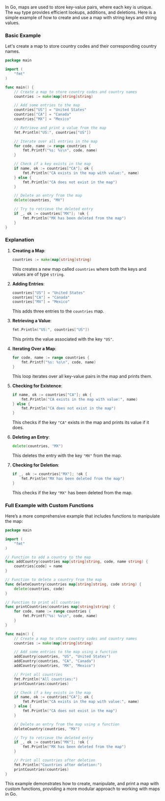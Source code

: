 In Go, maps are used to store key-value pairs, where each key is unique. The `map` type provides efficient lookups, additions, and deletions. Here is a simple example of how to create and use a map with string keys and string values.

### Basic Example

Let's create a map to store country codes and their corresponding country names.

```go
package main

import (
	"fmt"
)

func main() {
	// Create a map to store country codes and country names
	countries := make(map[string]string)

	// Add some entries to the map
	countries["US"] = "United States"
	countries["CA"] = "Canada"
	countries["MX"] = "Mexico"

	// Retrieve and print a value from the map
	fmt.Println("US:", countries["US"])

	// Iterate over all entries in the map
	for code, name := range countries {
		fmt.Printf("%s: %s\n", code, name)
	}

	// Check if a key exists in the map
	if name, ok := countries["CA"]; ok {
		fmt.Println("CA exists in the map with value:", name)
	} else {
		fmt.Println("CA does not exist in the map")
	}

	// Delete an entry from the map
	delete(countries, "MX")

	// Try to retrieve the deleted entry
	if _, ok := countries["MX"]; !ok {
		fmt.Println("MX has been deleted from the map")
	}
}
```

### Explanation

1. **Creating a Map**:
   ```go
   countries := make(map[string]string)
   ```
   This creates a new map called `countries` where both the keys and values are of type `string`.

2. **Adding Entries**:
   ```go
   countries["US"] = "United States"
   countries["CA"] = "Canada"
   countries["MX"] = "Mexico"
   ```
   This adds three entries to the `countries` map.

3. **Retrieving a Value**:
   ```go
   fmt.Println("US:", countries["US"])
   ```
   This prints the value associated with the key `"US"`.

4. **Iterating Over a Map**:
   ```go
   for code, name := range countries {
       fmt.Printf("%s: %s\n", code, name)
   }
   ```
   This loop iterates over all key-value pairs in the map and prints them.

5. **Checking for Existence**:
   ```go
   if name, ok := countries["CA"]; ok {
       fmt.Println("CA exists in the map with value:", name)
   } else {
       fmt.Println("CA does not exist in the map")
   }
   ```
   This checks if the key `"CA"` exists in the map and prints its value if it does.

6. **Deleting an Entry**:
   ```go
   delete(countries, "MX")
   ```
   This deletes the entry with the key `"MX"` from the map.

7. **Checking for Deletion**:
   ```go
   if _, ok := countries["MX"]; !ok {
       fmt.Println("MX has been deleted from the map")
   }
   ```
   This checks if the key `"MX"` has been deleted from the map.

### Full Example with Custom Functions

Here’s a more comprehensive example that includes functions to manipulate the map:

```go
package main

import (
	"fmt"
)

// Function to add a country to the map
func addCountry(countries map[string]string, code, name string) {
	countries[code] = name
}

// Function to delete a country from the map
func deleteCountry(countries map[string]string, code string) {
	delete(countries, code)
}

// Function to print all countries
func printCountries(countries map[string]string) {
	for code, name := range countries {
		fmt.Printf("%s: %s\n", code, name)
	}
}

func main() {
	// Create a map to store country codes and country names
	countries := make(map[string]string)

	// Add some entries to the map using a function
	addCountry(countries, "US", "United States")
	addCountry(countries, "CA", "Canada")
	addCountry(countries, "MX", "Mexico")

	// Print all countries
	fmt.Println("All countries:")
	printCountries(countries)

	// Check if a key exists in the map
	if name, ok := countries["CA"]; ok {
		fmt.Println("CA exists in the map with value:", name)
	} else {
		fmt.Println("CA does not exist in the map")
	}

	// Delete an entry from the map using a function
	deleteCountry(countries, "MX")

	// Try to retrieve the deleted entry
	if _, ok := countries["MX"]; !ok {
		fmt.Println("MX has been deleted from the map")
	}

	// Print all countries after deletion
	fmt.Println("Countries after deletion:")
	printCountries(countries)
}
```

This example demonstrates how to create, manipulate, and print a map with custom functions, providing a more modular approach to working with maps in Go.

